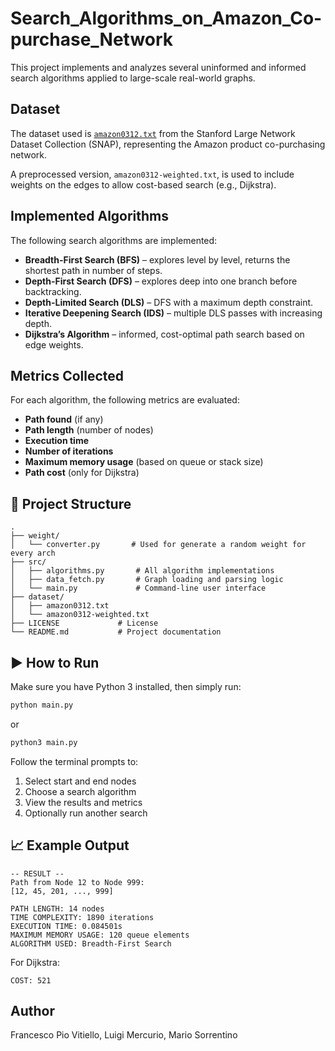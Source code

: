 # Search_Algorithms_on_Amazon_Co-purchase_Network

This project implements and analyzes several uninformed and informed search algorithms applied to large-scale real-world graphs.

## Dataset

The dataset used is [`amazon0312.txt`](https://snap.stanford.edu/data/amazon0312.html) from the Stanford Large Network Dataset Collection (SNAP), representing the Amazon product co-purchasing network.

A preprocessed version, `amazon0312-weighted.txt`, is used to include weights on the edges to allow cost-based search (e.g., Dijkstra).

## Implemented Algorithms

The following search algorithms are implemented:

- **Breadth-First Search (BFS)** – explores level by level, returns the shortest path in number of steps.
- **Depth-First Search (DFS)** – explores deep into one branch before backtracking.
- **Depth-Limited Search (DLS)** – DFS with a maximum depth constraint.
- **Iterative Deepening Search (IDS)** – multiple DLS passes with increasing depth.
- **Dijkstra’s Algorithm** – informed, cost-optimal path search based on edge weights.

## Metrics Collected

For each algorithm, the following metrics are evaluated:

- **Path found** (if any)
- **Path length** (number of nodes)
- **Execution time**
- **Number of iterations**
- **Maximum memory usage** (based on queue or stack size)
- **Path cost** (only for Dijkstra)

## 📂 Project Structure

```
.
├── weight/
│   └── converter.py       # Used for generate a random weight for every arch
├── src/
│   ├── algorithms.py       # All algorithm implementations
│   ├── data_fetch.py       # Graph loading and parsing logic
│   └── main.py             # Command-line user interface
├── dataset/
│   ├── amazon0312.txt
│   └── amazon0312-weighted.txt
├── LICENSE             # License
└── README.md           # Project documentation
```

## ▶️ How to Run

Make sure you have Python 3 installed, then simply run:

```bash
python main.py
```
or
```bash
python3 main.py
```

Follow the terminal prompts to:
1. Select start and end nodes
2. Choose a search algorithm
3. View the results and metrics
4. Optionally run another search

## 📈 Example Output

```
-- RESULT --
Path from Node 12 to Node 999:
[12, 45, 201, ..., 999]

PATH LENGTH: 14 nodes
TIME COMPLEXITY: 1890 iterations
EXECUTION TIME: 0.084501s
MAXIMUM MEMORY USAGE: 120 queue elements
ALGORITHM USED: Breadth-First Search
```

For Dijkstra:

```
COST: 521
```

## Author

Francesco Pio Vitiello,
Luigi Mercurio,
Mario Sorrentino
